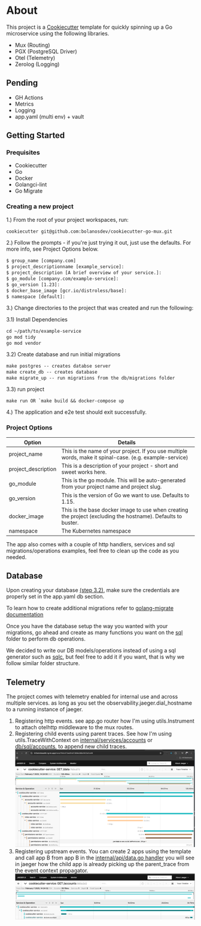 # About

This project is a [Cookiecutter](https://github.com/cookiecutter/cookiecutter) template for quickly spinning up a Go microservice using the following libraries.

- Mux (Routing)
- PGX (PostgreSQL Driver)
- Otel (Telemetry)
- Zerolog (Logging)

## Pending

- GH Actions
- Metrics
- Logging
- app.yaml (multi env) + vault

## Getting Started

### Prequisites

- Cookiecutter
- Go
- Docker
- Golangci-lint
- Go Migrate

### Creating a new project

1.) From the root of your project workspaces, run:

```
cookiecutter git@github.com:bolanosdev/cookiecutter-go-mux.git
```

2.) Follow the prompts - if you're just trying it out, just use the defaults. For more info, see Project Options below.

```
$ group_name [company.com]
$ project_descriptionname [example_service]:
$ project_description [A brief overview of your service.]:
$ go_module [company.com/example-service]:
$ go_version [1.23]:
$ docker_base_image [gcr.io/distroless/base]:
$ namespace [default]:
```

3.) Change directories to the project that was created and run the following:

3.1) Install Dependencies

```
cd ~/path/to/example-service
go mod tidy
go mod vendor
```

3.2) Create database and run initial migrations

```
make postgres -- creates databse server
make create_db -- creates database
make migrate_up -- run migrations from the db/migrations folder

```

3.3) run project

```
make run OR `make build && docker-compose up

```

4.) The application and e2e test should exit successfully.

### Project Options

| Option              | Details                                                                                                      |
| ------------------- | ------------------------------------------------------------------------------------------------------------ |
| project_name        | This is the name of your project. If you use multiple words, make it spinal-case. (e.g. example-service)     |
| project_description | This is a description of your project - short and sweet works here.                                          |
| go_module           | This is the go module. This will be auto-generated from your project name and project slug.                  |
| go_version          | This is the version of Go we want to use. Defaults to 1.15.                                                  |
| docker_image        | This is the base docker image to use when creating the project (excluding the hostname). Defaults to buster. |
| namespace           | The Kubernetes namespace                                                                                     |

The app also comes with a couple of http handlers, services and sql migrations/operations examples, feel free to clean up the code as you needed.

## Database

Upon creating your database <a href="https://github.com/bolanosdev/cookiecutter-go-mux/blob/main/README.md#creating-a-new-project">(step 3.2)</a>, make sure the credentials are properly set in the app.yaml db section.

To learn how to create additional migrations refer to <a href="https://github.com/golang-migrate/migrate/blob/master/database/postgres/TUTORIAL.md" target="_blank">golang-migrate documentation</a>

Once you have the database setup the way you wanted with your migrations, go ahead and create as many functions you want on the <a href="https://github.com/bolanosdev/cookiecutter-go-mux/blob/main/%7B%7B%20cookiecutter.project_name%20%7D%7D/db/sql/accounts.go#L13">sql</a> folder to perform db operations.

We decided to write our DB models/operations instead of using a sql generator such as <a href="https://github.com/sqlc-dev/sqlc">sqlc</a>, but feel free to add it if you want, that is why we follow similar folder structure.

## Telemetry

The project comes with telemetry enabled for internal use and across multiple services.
as long as you set the observability.jaeger.dial_hostname to a running instance of jaeger.

1. Registering http events.
   see app.go router how I'm using utils.Instrument to attach otelhttp middleware to the mux routes.
2. Registering child events using parent traces.
   See how I'm using utils.TraceWithContext on <a href="https://github.com/bolanosdev/cookiecutter-go-mux/blob/main/%7B%7B%20cookiecutter.project_name%20%7D%7D/internal/services/accounts.go#L22C1-L23C1" target="_blank" />internal/services/accounts</a> or <a href="https://github.com/bolanosdev/cookiecutter-go-mux/blob/main/%7B%7B%20cookiecutter.project_name%20%7D%7D/db/sql/accounts.go#L13" target="_blank">db/sql/accounts</a>, to append new child traces.
   <img src="public/upstream_jaeger.png" alt="upstream jaeger traces" />
3. Registering upstream events.
   You can create 2 apps using the template and call app B from app B in the <a href="https://github.com/bolanosdev/cookiecutter-go-mux/blob/main/%7B%7B%20cookiecutter.project_name%20%7D%7D/internal/api/data.go#L27" target="_blank">internal/api/data.go handler</a>
   you will see in jaeger how the child app is already picking up the parent_trace from the event context propagator.
   <img src="public/local_jaeger.png" alt="local jaeger traces" />
